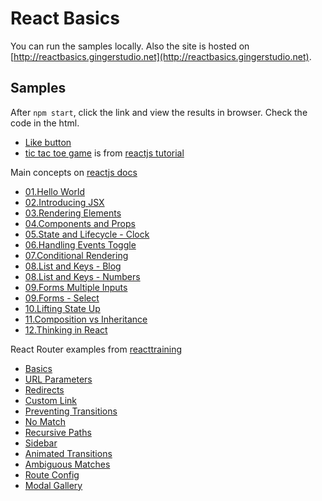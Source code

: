 # React Basics

You can run the samples locally. Also the site is hosted on [http://reactbasics.gingerstudio.net](http://reactbasics.gingerstudio.net).

## Samples

After `npm start`, click the link and view the results in browser. Check the code in the html.

- [Like button](http://localhost:3000/samples/like_button.html)
- [tic tac toe game](http://localhost:3000/samples/tictactoe.html) is from [reactjs tutorial](https://reactjs.org/tutorial/tutorial.html)

Main concepts on [reactjs docs](https://reactjs.org/docs/)

- [01.Hello World](http://localhost:3000/mainconcepts/01.HelloWorld.html)
- [02.Introducing JSX](http://localhost:3000/mainconcepts/02.IntroducingJSX.html)
- [03.Rendering Elements](http://localhost:3000/mainconcepts/03.RenderingElements.html)
- [04.Components and Props](http://localhost:3000/mainconcepts/04.ComponentsAndProps.html)
- [05.State and Lifecycle - Clock](http://localhost:3000/mainconcepts/05.StateAndLifecycleClock.html)
- [06.Handling Events Toggle](http://localhost:3000/mainconcepts/06.HandlingEventsToggle.html)
- [07.Conditional Rendering](http://localhost:3000/mainconcepts/07.ConditionalRendering.html)
- [08.List and Keys - Blog](http://localhost:3000/mainconcepts/08.ListAndKeysBlog.html)
- [08.List and Keys - Numbers](http://localhost:3000/mainconcepts/08.ListAndKeysNumbers.html)
- [09.Forms Multiple Inputs](http://localhost:3000/mainconcepts/09.FormsMultipleInputs.html)
- [09.Forms - Select](http://localhost:3000/mainconcepts/09.FormsSelect.html)
- [10.Lifting State Up](http://localhost:3000/mainconcepts/10.LiftingStateUp.html)
- [11.Composition vs Inheritance](http://localhost:3000/mainconcepts/11.CompositionVsInheritance.html)
- [12.Thinking in React](http://localhost:3000/mainconcepts/12.ThinkingInReact.html)

React Router examples from [reacttraining](https://reacttraining.com/react-router/web/example)

- [Basics](http://localhost:3000/ReactRouter/Basics.html)
- [URL Parameters](http://localhost:3000/ReactRouter/URLParameters.html)
- [Redirects](http://localhost:3000/ReactRouter/Redirects.html)
- [Custom Link](http://localhost:3000/ReactRouter/CustomLink.html)
- [Preventing Transitions](http://localhost:3000/ReactRouter/PreventingTransitions.html)
- [No Match](http://localhost:3000/ReactRouter/NoMatch.html)
- [Recursive Paths](http://localhost:3000/ReactRouter/RecursivePaths.html)
- [Sidebar](http://localhost:3000/ReactRouter/Sidebar.html)
- [Animated Transitions](http://localhost:3000/ReactRouter/AnimatedTransitions.html)
- [Ambiguous Matches](http://localhost:3000/ReactRouter/AmbiguousMatches.html)
- [Route Config](http://localhost:3000/ReactRouter/RouteConfig.html)
- [Modal Gallery](http://localhost:3000/ReactRouter/ModalGallery.html)
  <!-- - [StaticRouter Context](http://localhost:3000/ReactRouter/RecursivePaths.html) -->
